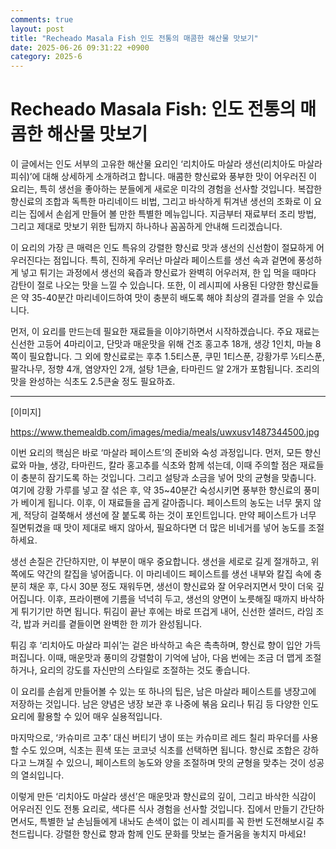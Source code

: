 ```yaml
---
comments: true
layout: post
title: "Recheado Masala Fish 인도 전통의 매콤한 해산물 맛보기"
date: 2025-06-26 09:31:22 +0900
category: 2025-6
---
```


# Recheado Masala Fish: 인도 전통의 매콤한 해산물 맛보기

이 글에서는 인도 서부의 고유한 해산물 요리인 ‘리치아도 마살라 생선(리치아도 마살라 피쉬)’에 대해 상세하게 소개하려고 합니다. 매콤한 향신료와 풍부한 맛이 어우러진 이 요리는, 특히 생선을 좋아하는 분들에게 새로운 미각의 경험을 선사할 것입니다. 복잡한 향신료의 조합과 독특한 마리네이드 비법, 그리고 바삭하게 튀겨낸 생선의 조화로 이 요리는 집에서 손쉽게 만들어 볼 만한 특별한 메뉴입니다. 지금부터 재료부터 조리 방법, 그리고 제대로 맛보기 위한 팁까지 하나하나 꼼꼼하게 안내해 드리겠습니다. 

이 요리의 가장 큰 매력은 인도 특유의 강렬한 향신료 맛과 생선의 신선함이 절묘하게 어우러진다는 점입니다. 특히, 진하게 우러난 마살라 페이스트를 생선 속과 겉면에 풍성하게 넣고 튀기는 과정에서 생선의 육즙과 향신료가 완벽히 어우러져, 한 입 먹을 때마다 감탄이 절로 나오는 맛을 느낄 수 있습니다. 또한, 이 레시피에 사용된 다양한 향신료들은 약 35-40분간 마리네이드하여 맛이 충분히 배도록 해야 최상의 결과를 얻을 수 있습니다.

먼저, 이 요리를 만드는데 필요한 재료들을 이야기하면서 시작하겠습니다. 주요 재료는 신선한 고등어 4마리이고, 단맛과 매운맛을 위해 건조 홍고추 18개, 생강 1인치, 마늘 8쪽이 필요합니다. 그 외에 향신료로는 후추 1.5티스푼, 쿠민 1티스푼, 강황가루 ½티스푼, 팔각나무, 정향 4개, 염양자인 2개, 설탕 1큰술, 타마린드 알 2개가 포함됩니다. 조리의 맛을 완성하는 식초도 2.5큰술 정도 필요하죠. 

---------

[이미지]

https://www.themealdb.com/images/media/meals/uwxusv1487344500.jpg

이번 요리의 핵심은 바로 ‘마살라 페이스트’의 준비와 숙성 과정입니다. 먼저, 모든 향신료와 마늘, 생강, 타마린드, 칼라 홍고추를 식초와 함께 섞는데, 이때 주의할 점은 재료들이 충분히 잠기도록 하는 것입니다. 그리고 설탕과 소금을 넣어 맛의 균형을 맞춥니다. 여기에 강황 가루를 넣고 잘 섞은 후, 약 35~40분간 숙성시키면 풍부한 향신료의 풍미가 베이게 됩니다. 이후, 이 재료들을 곱게 갈아줍니다. 페이스트의 농도는 너무 묽지 않게, 적당히 걸쭉해서 생선에 잘 붙도록 하는 것이 포인트입니다. 만약 페이스트가 너무 질면튀겼을 때 맛이 제대로 배지 않아서, 필요하다면 더 많은 비네거를 넣어 농도를 조절하세요.

생선 손질은 간단하지만, 이 부분이 매우 중요합니다. 생선을 세로로 길게 절개하고, 위쪽에도 약간의 칼집을 넣어줍니다. 이 마리네이드 페이스트를 생선 내부와 칼집 속에 충분히 채운 후, 다시 30분 정도 재워두면, 생선이 향신료와 잘 어우러지면서 맛이 더욱 깊어집니다. 이후, 프라이팬에 기름을 넉넉히 두고, 생선의 양면이 노릇해질 때까지 바삭하게 튀기기만 하면 됩니다. 튀김이 끝난 후에는 바로 뜨겁게 내어, 신선한 샐러드, 라임 조각, 밥과 커리를 곁들이면 완벽한 한 끼가 완성됩니다.

튀김 후 ‘리치아도 마살라 피쉬’는 겉은 바삭하고 속은 촉촉하며, 향신료 향이 입안 가득 퍼집니다. 이때, 매운맛과 풍미의 강렬함이 기억에 남아, 다음 번에는 조금 더 맵게 조절하거나, 요리의 강도를 자신만의 스타일로 조절하는 것도 좋습니다.

이 요리를 손쉽게 만들어볼 수 있는 또 하나의 팁은, 남은 마살라 페이스트를 냉장고에 저장하는 것입니다. 남은 양념은 냉장 보관 후 나중에 볶음 요리나 튀김 등 다양한 인도 요리에 활용할 수 있어 매우 실용적입니다. 

마지막으로, ‘카슈미르 고추’ 대신 버티기 냉이 또는 카슈미르 레드 칠리 파우더를 사용할 수도 있으며, 식초는 흰색 또는 코코넛 식초를 선택하면 됩니다. 향신료 조합은 강하다고 느껴질 수 있으니, 페이스트의 농도와 양을 조절하며 맛의 균형을 맞추는 것이 성공의 열쇠입니다. 

이렇게 만든 ‘리치아도 마살라 생선’은 매운맛과 향신료의 깊이, 그리고 바삭한 식감이 어우러진 인도 전통 요리로, 색다른 식사 경험을 선사할 것입니다. 집에서 만들기 간단하면서도, 특별한 날 손님들에게 내놔도 손색이 없는 이 레시피를 꼭 한번 도전해보시길 추천드립니다. 강렬한 향신료 향과 함께 인도 문화를 맛보는 즐거움을 놓치지 마세요!